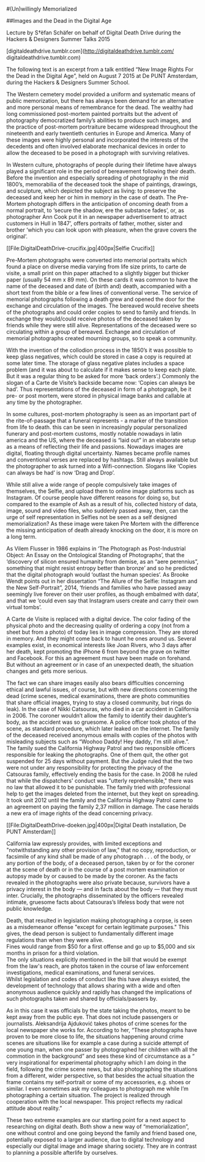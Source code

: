 #(Un)willingly Memorialized

##Images and the Dead in the Digital Age

Lecture by S†ëfan Schäfer on behalf of Digital Death Drive during the Hackers & Designers Summer Talks 2015

[digitaldeathdrive.tumblr.com](http://digitaldeathdrive.tumblr.com/ digitaldeathdrive.tumblr.com)
	
The following text is an excerpt from a talk entitled “New Image Rights For the Dead in the Digital Age”, held on August 7 2015 at De PUNT Amsterdam, during the Hackers & Designers Summer School.

The Western cemetery model provided a uniform and systematic means of public memorization, but there has always been demand for an alternative and more personal means of remembrance for the dead. The wealthy had long commissioned post-mortem painted portraits but the advent of photography democratized family’s abilities to produce such images, and the practice of post-mortem portraiture became widespread throughout the nineteenth and early twentieth centuries in Europe and America. Many of these images were highly personal and incorporated the interests of the decedents and often involved elaborate mechanical devices in order to allow the deceased to be posed in a photograph with surviving relatives.

In Western culture, photographs of people during their lifetime have always played a significant role in the period of bereavement following their death. Before the invention and especially spreading of photography in the mid 1800’s, memorabilia of the deceased took the shape of paintings, drawings, and sculpture, which depicted the subject as living: to preserve the deceased and keep her or him in memory in the case of death. The Pre-Mortem photograph differs in the anticipation of oncoming death from a normal portrait, to ‘secure the shadow, ere the substance fades’, or, as photographer Ann Cook put it in an newspaper advertisement to attract customers in Hull in 1847’, offers portraits of father, mother, sister and brother ‘which you can look upon with pleasure, when the grave covers the original’. 

[[File:DigitalDeathDrive-crucifix.jpg|400px|Selfie Crucifix]]

Pre-Mortem photographs were converted into memorial portraits which found a place on diverse media varying from life size prints, to carte de visite, a small print on thin paper attached to a slightly bigger but thicker paper (usually 54 mm x 89 mm). On these cards it was common to have the name of the deceased and date of (birth and) death, accompanied with a short text from the bible or a few lines of conventional verse. The service of memorial photographs following a death grew and opened the door for the exchange and circulation of the images. The bereaved would receive sheets of the photographs and could order copies to send to family and friends. In exchange they would/could receive photos of the deceased taken by friends while they were still alive. Representations of the deceased were so circulating within a group of bereaved. Exchange and circulation of memorial photographs created mourning groups, so to speak a community. 

With the invention of the collodion process in the 1850’s it was possible to keep glass negatives, which could be stored in case a copy is required at some later time. The storage of glass negative plates includes a space problem (and it was about to calculate if it makes sense to keep each plate. But it was a regular thing to be asked for more ‘back orders’.) Commonly the slogan of a Carte de Visite’s backside became now: ‘Copies can always be had’. Thus representations of the deceased in form of a photograph, be it pre- or post mortem, were stored in physical image banks and callable at any time by the photographer. 

In some cultures, post-mortem photography is seen as an important part of the rite-of-passage that a funeral represents - a marker of the transition from life to death. this can be seen in increasingly popular personalized funerary and post-mortem customs, mostly notable nowadays in latin america and the US, where the deceased is “laid out” in an elaborate setup as a means of reflecting their life and passions.
Nowadays images are digital, floating through digital uncertainty. Names became profile names and conventional verses are replaced by hashtags. Still always available but the photographer to ask turned into a Wifi-connection. Slogans like ‘Copies can always be had’ is now ‘Drag and Drop’. 

While still alive a wide range of people compulsively take images of themselves, the Selfie, and upload them to online image platforms such as Instagram. Of course people have different reasons for doing so, but compared to the example of Ash as a result of his, collected history of data, image, sound and video files, who suddenly passed away, then, can the urge of self representation in Selfies not be seen as a self designed memorialization? As these image were taken Pre Mortem with the difference the missing anticipation of death already knocking on the door, it is more on a long term. 

As Vilem Flusser in 1986 explains in ‘The Photograph as Post-Industrial Object: An Essay on the Ontological Standing of Photographs’, that the ‘discovery of silicon ensured humanity from demise, as an “aere perennius”, something that might resist entropy better than bronze’ and so he predicted that the digital photograph would ‘outlast the human species’. As Brooke Wendt points out in her dissertation “The Allure of the Selfie: Instagram and the New Self-Portrait”, 2014, ‘friends and families who have passed away seemingly live forever on their user profiles, as though embalmed with data’, and that we ‘could even say that Instagram users create and carry their own virtual tombs’.

A Carte de Visite is replaced with a digital device. The color fading of the physical photo and the decreasing quality of ordering a copy (not from a sheet but from a photo) of today lies in image compression. They are stored in memory. And they might come back to haunt he ones around us. Several examples exist, in economical interests like Joan Rivers, who 3 days after her death, kept promoting the iPhone 6 from beyond the grave on twitter and Facebook. For this an agreement must have been made on forehand. But without an agreement or in case of an unexpected death, the situation changes and gets more serious.

The fact we can share images easily also bears difficulties concerning ethical and lawful issues, of course, but with new directions concerning the dead (crime scenes, medical examinations, there are photo communities that share official images, trying to stay a closed community, but rings do leak). 
In the case of Nikki Catsouras, who died in a car accident in California in 2006. The coroner wouldn’t allow the family to identify their daughter’s body, as the accident was so gruesome. A police officer took photos of the scene, as standard procedure, which later leaked on the internet. The family of the deceased received anonymous emails with copies of the photos with misleading subjects such as “Woohoo Daddy! Hey daddy, I'm still alive.”. 
The family sued the California Highway Patrol and two responsible officers responsible for leaking the photographs. One of them quit, the other got suspended for 25 days without payment. But the Judge ruled that the two were not under any responsibility for protecting the privacy of the Catsouras family, effectively ending the basis for the case. In 2008 he ruled that while the dispatchers' conduct was "utterly reprehensible," there was no law that allowed it to be punishable. The family tried with professional help to get the images deleted from the internet, but they kept on spreading. It took unit 2012 until the family and the California Highway Patrol came to an agreement on paying the family 2,37 million in damage. The case heralds a new era of image rights of the dead concerning privacy. 

[[File:DigitalDeathDrive-doeken.jpg|400px|Digital Death installation, De PUNT Amsterdam]]

California law expressly provides, with limited exceptions and "notwithstanding any other provision of law," that no copy, reproduction, or facsimile of any kind shall be made of any photograph . . . of the body, or any portion of the body, of a deceased person, taken by or for the coroner at the scene of death or in the course of a post mortem examination or autopsy made by or caused to be made by the coroner. As the facts revealed in the photographs were also private because, survivors have a privacy interest in the body — and in facts about the body — that they must inter. Crucially, the photographs disseminated by the officers revealed intimate, gruesome facts about Catsouras’s lifeless body that were not public knowledge.

Death, that resulted in legislation making photographing a corpse, is seen as  a misdemeanor offense "except for certain legitimate purposes." This gives, the dead person is subject to fundamentally different image regulations than when they were alive. <br>
Fines would range from $50 for a first offense and go up to $5,000 and six months in prison for a third violation. <br> 
The only situations explicitly mentioned in the bill that would be exempt from the law's reach, are photos taken in the course of law enforcement investigations, medical examinations, and funeral services. <br>
Whilst legislation and codes of conduct like this have always existed, the development of technology that allows sharing with a wide and often anonymous audience quickly and rapidly has changed the implications of such photographs taken and shared by officials/passers by.

As in this case it was officials by the state taking the photos, meant to be kept away from the public eye. That does not include passengers or journalists. Aleksandrija Ajduković takes photos of crime scenes for the local newspaper she works for. According to her, “These photographs have proven to be more close to life, the situations happening around crime scenes are situations like for example a case during a suicide attempt of one young man, when one passer by photographed her children with all the commotion in the background” and sees these kind of circumstance as a “ very inspirational for experimental photography which I am doing in the field, following the crime scene news, but also photographing the situations from a different, wider perspective, so that besides the actual situation the frame contains my self-portrait or some of my accessories, e.g. shoes or similar. I even sometimes ask my colleagues to photograph me while I’m photographing a certain situation. The project is realized through cooperation with the local newspaper. This project reflects my radical attitude about reality.”

These two extreme examples are our starting point for a next aspect to researching on digital death. Both show a new way of “memorialization”, one without control and one going beyond the family and friend based one, potentially exposed to a larger audience, due to digital technology and especially our digital image and image sharing society. They are in contrast to planning a possible afterlife by ourselves.
